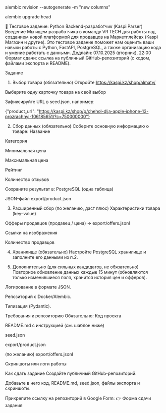  alembic revision --autogenerate -m "new columns"  

alembic upgrade head  

📄 Тестовое задание: Python Backend-разработчик (Kaspi Parser)
Введение
Мы ищем разработчика в команду VR TECH для работы над созданием новой платформой для продавцов на Маркетплейсах (Kaspi Магазин и другие).
Это тестовое задание поможет нам оценить ваши навыки работы с Python, FastAPI, PostgreSQL, а также организацию кода и умение работать с данными.
Дедлайн: 07.10.2025 (вторник), 22:00
Формат сдачи: ссылка на публичный GitHub-репозиторий (с кодом, файлами экспорта и README).

Задание
1. Выбор товара (обязательно)
Откройте https://kaspi.kz/shop/almaty/


Выберите одну карточку товара на свой выбор


Зафиксируйте URL в seed.json, например:


{"product_url": "https://kaspi.kz/shop/p/chehol-dlja-apple-iphone-13-prozrachnyi-106185651/?c=750000000"}

2. Сбор данных (обязательно)
Соберите основную информацию о товаре:
Название


Категория


Минимальная цена


Максимальная цена


Рейтинг


Количество отзывов


Сохраните результат в:
PostgreSQL (одна таблица)


JSON-файл export/product.json


3. Расширенный сбор (по желанию, даст плюс)
Характеристики товара (key–value)


Офферы продавцов (продавец / цена) → export/offers.jsonl


Ссылки на изображения


Количество продавцов


4. Хранилище (обязательно)
Настройте PostgreSQL хранилище и заполните его данными из п.2.


5. Дополнительно (для сильных кандидатов, не обязательно)
Повторное обновление данных каждые 15 минут (обновляются только изменившиеся поля, хранится история цен и офферов).


Логирование в формате JSON.


Репозиторий с Docker/Alembic.


Типизация (Pydantic).



Требования к репозиторию
Обязательно:
Код проекта


README.md с инструкцией (см. шаблон ниже)


seed.json


export/product.json


(по желанию) export/offers.jsonl


Скриншоты или логи работы



Как сдать задание
Создайте публичный GitHub-репозиторий.


Добавьте в него код, README.md, seed.json, файлы экспорта и скриншоты.


Прикрепите ссылку на репозиторий в Google Form:
 👉 Форма сдачи задания 

